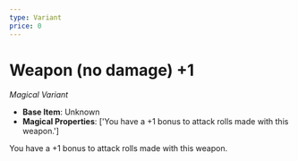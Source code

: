 ```yaml
---
type: Variant
price: 0
---
```

# Weapon (no damage) +1

*Magical Variant*

- **Base Item**: Unknown
- **Magical Properties**: ['You have a +1 bonus to attack rolls made with this weapon.']


You have a +1 bonus to attack rolls made with this weapon.